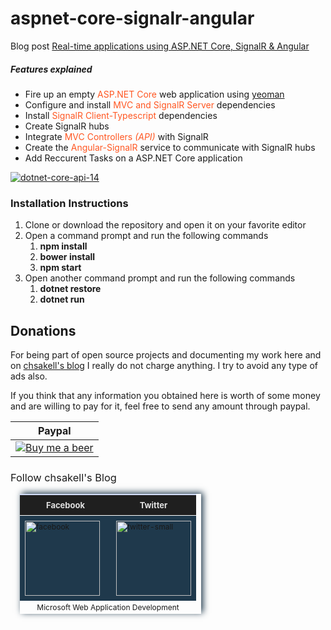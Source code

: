 # aspnet-core-signalr-angular

Blog post <a href="http://wp.me/p3mRWu-1b2" taget="_blank">Real-time applications using ASP.NET Core, SignalR & Angular</a><br/>
<h5>Features explained</h5>
<ul>
<li>Fire up an empty <span style="color: #FF5722;">ASP.NET Core</span> web application using <a href="" target="_blank">yeoman</a></li>
<li>Configure and install <span style="color: #FF5722;">MVC and SignalR Server</span> dependencies</li>
<li>Install <span style="color: #FF5722;">SignalR Client-Typescript</span> dependencies</li>
<li>Create SignalR hubs</li>
<li>Integrate <span style="color: #FF5722;">MVC Controllers <i>(API)</i></span> with SignalR</li>
<li>Create the <span style="color: #FF5722;">Angular-SignalR</span> service to communicate with SignalR hubs</li>
<li>Add Reccurent Tasks on a ASP.NET Core application</li>
</ul>
<a href="http://wp.me/p3mRWu-1b2" target="_blank"><img src="https://chsakell.files.wordpress.com/2016/10/aspnet-core-signalr-angular.png" alt="dotnet-core-api-14" class="alignnone size-full wp-image-4397"></a>

<h3>Installation Instructions</h3>
<ol>
<li>Clone or download the repository and open it on your favorite editor</li>
<li>Open a command prompt and run the following commands
<ol>
<li><b>npm install</b></li>
<li><b>bower install</b></li>
<li><b>npm start</b></li>
</ol>
</li>
<li>Open another command prompt and run the following commands
<ol>
<li><b>dotnet restore</b></li>
<li><b>dotnet run</b></li>
</ol>
</li>
</ol>

<h2>Donations</h2>
For being part of open source projects and documenting my work here and on <a href="https://chsakell.com">chsakell's blog</a> I really do not charge anything. I try to avoid any type of ads also.

If you think that any information you obtained here is worth of some money and are willing to pay for it, feel free to send any amount through paypal.

<table>
<tr><th>Paypal</th></tr>
<tbody>
<tr>
<td><a href="https://www.paypal.com/cgi-bin/webscr?cmd=_donations&business=chsakell%40gmail%2ecom&lc=US&item_name=Donation%20for%20chsakell%27s%20blog&currency_code=USD&bn=PP%2dDonationsBF%3abtn_donateCC_LG%2egif%3aNonHosted" style="text-align:center;display:block">
<img src="https://www.paypalobjects.com/webstatic/en_US/btn/btn_donate_cc_147x47.png" alt="Buy me a beer" />
</a></td>
</tr>
</tbody>
</table>

<h3 style="font-weight:normal;">Follow chsakell's Blog</h3>
<table id="gradient-style" style="box-shadow:3px -2px 10px #1F394C;font-size:12px;margin:15px;width:290px;text-align:left;border-collapse:collapse;" summary="">
<thead>
<tr>
<th style="width:130px;font-size:13px;font-weight:bold;padding:8px;background:#1F1F1F repeat-x;border-top:2px solid #d3ddff;border-bottom:1px solid #fff;color:#E0E0E0;" align="center" scope="col">Facebook</th>
<th style="font-size:13px;font-weight:bold;padding:8px;background:#1F1F1F repeat-x;border-top:2px solid #d3ddff;border-bottom:1px solid #fff;color:#E0E0E0;" align="center" scope="col">Twitter</th>
</tr>
</thead>
<tfoot>
<tr>
<td colspan="4" style="text-align:center;">Microsoft Web Application Development</td>
</tr>
</tfoot>
<tbody>
<tr>
<td style="padding:8px;border-bottom:1px solid #fff;color:#FFA500;border-top:1px solid #fff;background:#1F394C repeat-x;">
<a href="https://www.facebook.com/chsakells.blog" target="_blank"><img src="https://chsakell.files.wordpress.com/2015/08/facebook.png?w=120&amp;h=120&amp;crop=1" alt="facebook" width="120" height="120" class="alignnone size-opti-archive wp-image-3578"></a>
</td>
<td style="padding:8px;border-bottom:1px solid #fff;color:#FFA500;border-top:1px solid #fff;background:#1F394C repeat-x;">
<a href="https://twitter.com/chsakellsBlog" target="_blank"><img src="https://chsakell.files.wordpress.com/2015/08/twitter-small.png?w=120&amp;h=120&amp;crop=1" alt="twitter-small" width="120" height="120" class="alignnone size-opti-archive wp-image-3583"></a>
</td>
</tr>
</tbody>
</table>
